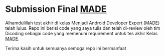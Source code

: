 # Submission Final [MADE]

Alhamdulillah test akhir di kelas Menjadi Android Developer Expert ([MADE]) telah lulus. Repo ini berisi code yang saya tulis dan telah di-review oleh tim Dicoding sebagai code yang memenuhi requirement untuk tes akhir Kelas [MADE].

Terima kasih untuk semuanya semoga repo ini bermanfaat

[MADE]: https://www.dicoding.com/academies/14

